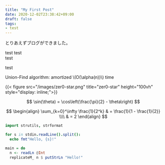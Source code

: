 ```yaml
---
title: "My First Post"
date: 2020-12-02T23:38:42+09:00
draft: false
tags:
- test
---
```


とりあえずブログができました。

test test  
test

test

Union-Find algorithm: amortized \\(O(\alpha(n))\\) time

{{< figure src="/images/zer0-star.png" title="zer0-star" height="100vh" style="display: inline;">}}

$$
\sin(\theta) = \cos\left(\frac{\pi}{2} - \theta\right)
$$

$$
\begin{align}
\sum_{k=0}^\infty \frac{1}{2^k} & = \frac{1}{1 - \frac{1}{2}} \\\\
                                & = 2
\end{align}
$$

```nim
import strutils, strformat

for s in stdin.readLine().split():
  echo fmt"Hello, {s}!"
```

```haskell
main = do
  n <- readLn @Int
  replicateM_ n $ putStrLn "Hello!"
```
